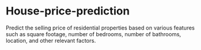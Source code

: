 # House-price-prediction
Predict the selling price of residential properties based on various  features such as square footage, number of bedrooms, number of  bathrooms, location, and other relevant factors. 
